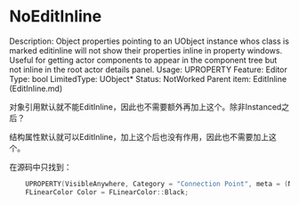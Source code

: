 # NoEditInline

Description: Object properties pointing to an UObject instance whos class is marked editinline will not show their properties inline in property windows. Useful for getting actor components to appear in the component tree but not inline in the root actor details panel.
Usage: UPROPERTY
Feature: Editor
Type: bool
LimitedType: UObject*
Status: NotWorked
Parent item: EditInline (EditInline.md)

对象引用默认就不能EditInline，因此也不需要额外再加上这个。除非Instanced之后？

结构属性默认就可以EditInline，加上这个后也没有作用，因此也不需要加上这个。

在源码中只找到：

```cpp
	UPROPERTY(VisibleAnywhere, Category = "Connection Point", meta = (NoEditInline))
	FLinearColor Color = FLinearColor::Black;
```